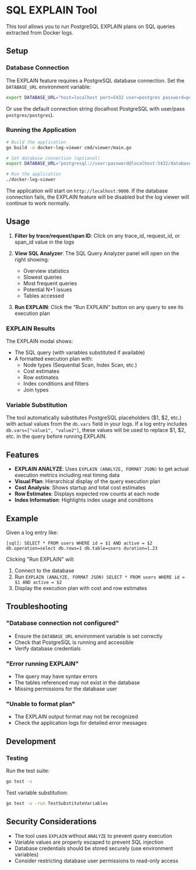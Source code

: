 # SQL EXPLAIN Tool

This tool allows you to run PostgreSQL EXPLAIN plans on SQL queries extracted from Docker logs.

## Setup

### Database Connection

The EXPLAIN feature requires a PostgreSQL database connection. Set the `DATABASE_URL` environment variable:

```bash
export DATABASE_URL="host=localhost port=5432 user=postgres password=postgres dbname=mydb sslmode=disable"
```

Or use the default connection string (localhost PostgreSQL with user/pass `postgres/postgres`).

### Running the Application

```bash
# Build the application
go build -o docker-log-viewer cmd/viewer/main.go

# Set database connection (optional)
export DATABASE_URL="postgresql://user:password@localhost:5432/database?sslmode=disable"

# Run the application
./docker-log-viewer
```

The application will start on `http://localhost:9000`. If the database connection fails, the EXPLAIN feature will be disabled but the log viewer will continue to work normally.

## Usage

1. **Filter by trace/request/span ID**: Click on any trace_id, request_id, or span_id value in the logs
2. **View SQL Analyzer**: The SQL Query Analyzer panel will open on the right showing:
   - Overview statistics
   - Slowest queries
   - Most frequent queries
   - Potential N+1 issues
   - Tables accessed

3. **Run EXPLAIN**: Click the "Run EXPLAIN" button on any query to see its execution plan

### EXPLAIN Results

The EXPLAIN modal shows:
- The SQL query (with variables substituted if available)
- A formatted execution plan with:
  - Node types (Sequential Scan, Index Scan, etc.)
  - Cost estimates
  - Row estimates
  - Index conditions and filters
  - Join types

### Variable Substitution

The tool automatically substitutes PostgreSQL placeholders ($1, $2, etc.) with actual values from the `db.vars` field in your logs. If a log entry includes `db.vars=["value1", "value2"]`, these values will be used to replace $1, $2, etc. in the query before running EXPLAIN.

## Features

- **EXPLAIN ANALYZE**: Uses `EXPLAIN (ANALYZE, FORMAT JSON)` to get actual execution metrics including real timing data
- **Visual Plan**: Hierarchical display of the query execution plan
- **Cost Analysis**: Shows startup and total cost estimates
- **Row Estimates**: Displays expected row counts at each node
- **Index Information**: Highlights index usage and conditions

## Example

Given a log entry like:
```
[sql]: SELECT * FROM users WHERE id = $1 AND active = $2
db.operation=select db.rows=1 db.table=users duration=1.23
```

Clicking "Run EXPLAIN" will:
1. Connect to the database
2. Run `EXPLAIN (ANALYZE, FORMAT JSON) SELECT * FROM users WHERE id = $1 AND active = $2`
3. Display the execution plan with cost and row estimates

## Troubleshooting

### "Database connection not configured"
- Ensure the `DATABASE_URL` environment variable is set correctly
- Check that PostgreSQL is running and accessible
- Verify database credentials

### "Error running EXPLAIN"
- The query may have syntax errors
- The tables referenced may not exist in the database
- Missing permissions for the database user

### "Unable to format plan"
- The EXPLAIN output format may not be recognized
- Check the application logs for detailed error messages

## Development

### Testing

Run the test suite:
```bash
go test -v
```

Test variable substitution:
```bash
go test -v -run TestSubstituteVariables
```

## Security Considerations

- The tool uses `EXPLAIN` without `ANALYZE` to prevent query execution
- Variable values are properly escaped to prevent SQL injection
- Database credentials should be stored securely (use environment variables)
- Consider restricting database user permissions to read-only access
